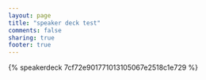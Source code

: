 ```yaml
---
layout: page
title: "speaker deck test"
comments: false
sharing: true
footer: true
---
```


{% speakerdeck 7cf72e901771013105067e2518c1e729 %}
